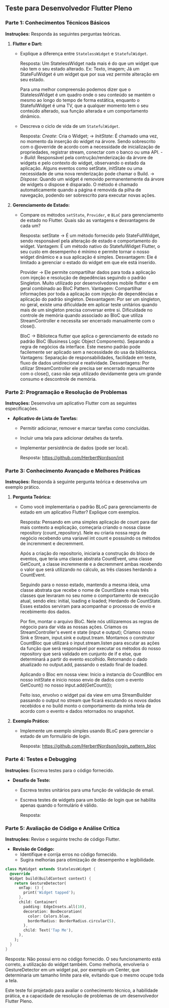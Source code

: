 ## Teste para Desenvolvedor Flutter Pleno

### Parte 1: Conhecimentos Técnicos Básicos
**Instruções:** Responda às seguintes perguntas teóricas.

1. **Flutter e Dart:**
   - Explique a diferença entre `StatelessWidget` e `StatefulWidget`.
      
      Resposta: 
        Um StatelessWidget nada mais é do que um widget que não tem o seu estado alterado. Ex: Texto, imagem; Já um StateFulWidget é um widget que por sua vez permite alteração em seu estado.

        Para uma melhor compreensão podemos dizer que o StatelessWidget é um quadro onde o seu conteúdo se mantém o mesmo ao longo do tempo de forma estática, enquanto o StatefulWidget é uma TV, que a qualquer momento tem o seu conteúdo alterado, sua função alterada e um comportamento dinâmico.
   
   
   - Descreva o ciclo de vida de um `StatefulWidget`.
      
      Resposta: 
        *Create*: Cria o Widget; -> 
        *InitState*: É chamado uma vez, no momento da inserção do widget na árvore. Sendo sobrescrito com o @override de acordo com a necessidade de inicialização de propriedades, registrar stream, conectar com o banco ou uma API. ->
        *Build*: Responsável pela contrução/renderização da árvore de widgets e pelo contexto do widget, observando o estado da aplicação. Alguns eventos como setState, initState ou uma necessidade de uma nova renderização pode chamar o Build. ->
        *Dispose*: Quando um widget é removido permanentemente da árvore de widgets o dispose é disparado. O método é chamado automaticamente quando a página é removida da pilha de navegação, podendo ser sobrescrito para executar novas ações.

2. **Gerenciamento de Estado:**
   - Compare os métodos `setState`, `Provider`, e `BLoC` para gerenciamento de estado no Flutter. Quais são as vantagens e desvantagens de cada um?

      Resposta: 
        setState -> É um método fornecido pelo StateFullWidget, sendo responsável pela alteração de estado e comportamento do widget. 
          Vantagem: É um método nativo do StatefulWidget Flutter, o seu custo em desempenho é mínimo e permite tornar o nosso widget dinâmico e a sua aplicação é simples.
          Desvantagem: Ele é limitado a gerenciar o estado do widget em que ele está inserido. 

        Provider -> Ele permite compartilhar dados para toda a aplicação com injeção e resolução de depedências seguindo o padrão Singleton. Muito utilizado por desenvolvedores mobile flutter e em geral combinado ao BloC Pattern.
          Vantagem: Compartilhar informações por toda a aplicação com injeção de dependências e aplicação do padrão singleton.
          Desvantagem: Por ser um singleton, no geral, existe uma dificuldade em aplicar teste unitários quando mais de um singleton precisa conversar entre si. Dificuldade no controle de memória quando associado ao BloC que utiliza StreamController e necessita ser encerrado manualmente com o close().

        BloC -> Biblioteca flutter que aplica o gerenciamento de estado no padrão BloC (Business Logic Object Components). Separando a regra de negócios da interface. Este mesmo padrão pode facilemente ser aplicado sem a necessidade do usa da biblioteca.
          Vantagens: Separação de responsabilidades, facilidade em teste, fluxo de dados unidirecional e reatividade.
          Desvantagens: Por utilizar StreamController ele precisa ser encerrado manualmente com o close(), caso não seja utilizado devidamente gera um grande consumo e descontrole de memória.

### Parte 2: Programação e Resolução de Problemas
**Instruções:** Desenvolva um aplicativo Flutter com as seguintes especificações.

- **Aplicativo de Lista de Tarefas:**
  - Permitir adicionar, remover e marcar tarefas como concluídas.
  - Incluir uma tela para adicionar detalhes da tarefa.
  - Implementar persistência de dados (pode ser local).

      Resposta: https://github.com/HerbertNordson/init


### Parte 3: Conhecimento Avançado e Melhores Práticas
**Instruções:** Responda à seguinte pergunta teórica e desenvolva um exemplo prático.

1. **Pergunta Teórica:**
   - Como você implementaria o padrão BLoC para gerenciamento de estado em um aplicativo Flutter? Explique com exemplos.

      Resposta: Pensando em uma simples aplicação de count para dar mais contexto a explicação, começaria criando o nossa classe repository (count_repository). Nele eu criaria nossa regra de negócio recebendo uma variavel int count e possuindo os métodos de incremment e decremment.

      Após a criação do repositorio, iniciaria a construção do bloco de eventos, que teria uma classe abstrata CountEvent, uma classe GetCount, a classe incremmente e a decremment ambas recebendo o valor que será utilizando no cálculo, as três classes herdando a CountEvent.

      Seguindo para o nosso estado, mantendo a mesma ideia, uma classe abstrata que recebe o nome de CountState e mais três classes que levraram no seu nome o comportamento de execução atual, sendo eles: initial, loading e loaded; Herdando de CountState. Esses estados serviram para acompanhar o processo de envio e recebimento dos dados.

      Por fim, montar o arquivo BloC. Nele nós utilizaremos as regras de négocio para dar vida as nossas ações. Criamos os StreamController's  event e state (input e output); Criamos nosso Sink e Stream, input.sink e output.tream. Montamos o construtor CountBloc que utilizará o input.stream.listen para escutar as ações da função que será responsável por executar os métodos do nosso repository que será validado em cunjunto de if e else, que determinará a partir do evento escolhido. Retornando o dado atualizado no output.add, passando o estado final de loaded.

      Aplicando o Bloc em nossa view: 
        Inicio a instancia do CountBloc em nosso initState e inicio nosso envio de dados com o evento GetCount() no nosso input.add(GetCount());

        Feito isso, envolvo o widget pai da view em uma StreamBuilder passando o output no stream que ficará escutando os novos dados recebidos e no build monto o comportamento da minha tela de acordo com o evento e dados retornados no snapshot.


2. **Exemplo Prático:**
   - Implemente um exemplo simples usando BLoC para gerenciar o estado de um formulário de login.

      Resposta: https://github.com/HerbertNordson/login_pattern_bloc


### Parte 4: Testes e Debugging
**Instruções:** Escreva testes para o código fornecido.

- **Desafio de Teste:**
  - Escreva testes unitários para uma função de validação de email.
  - Escreva testes de widgets para um botão de login que se habilita apenas quando o formulário é válido.

      Resposta: 


### Parte 5: Avaliação de Código e Análise Crítica
**Instruções:** Revise o seguinte trecho de código Flutter.

- **Revisão de Código:**
  - Identifique e corrija erros no código fornecido.
  - Sugira melhorias para otimização de desempenho e legibilidade.

```dart
class MyWidget extends StatelessWidget {
  @override
  Widget build(BuildContext context) {
    return GestureDetector(
      onTap: () {
        print('Widget tapped');
      },
      child: Container(
        padding: EdgeInsets.all(10),
        decoration: BoxDecoration(
          color: Colors.blue,
          borderRadius: BorderRadius.circular(5),
        ),
        child: Text('Tap Me'),
      ),
    );
  }
}
```

    
Resposta: Não possui erro no código fornecido. O seu funcionamento está correto, a utilização do widget também. Como melhoria, envolveria o GestureDetector em um widget pai, por exemplo um Center, que determinaria um tamanho limite para ele, evitando que o mesmo ocupe toda a tela.


Este teste foi projetado para avaliar o conhecimento técnico, a habilidade prática, e a capacidade de resolução de problemas de um desenvolvedor Flutter Pleno.
